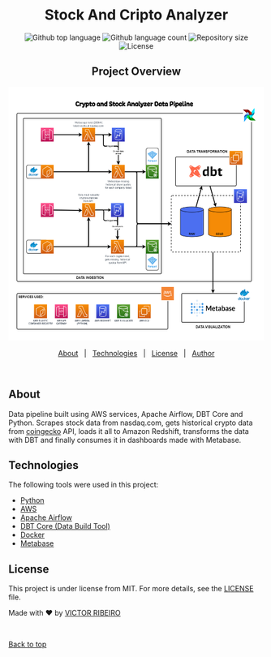 <h1 align="center">Stock And Cripto Analyzer</h1>

<p align="center">
  <img alt="Github top language" src="https://img.shields.io/github/languages/top/SnakeVictor/my-data-projects?color=56BEB8"> <img alt="Github language count" src="https://img.shields.io/github/languages/count/SnakeVictor/my-data-projects?color=56BEB8"> <img alt="Repository size" src="https://img.shields.io/github/repo-size/SnakeVictor/my-data-projects?color=56BEB8"> <img alt="License" src="https://img.shields.io/github/license/SnakeVictor/my-data-projects?color=56BEB8">
  <!-- <img alt="Github issues" src="https://img.shields.io/github/issues/SnakeVictor/stock-and-cripto-analyzer?color=56BEB8" /> -->

  <!-- <img alt="Github forks" src="https://img.shields.io/github/forks/SnakeVictor/stock-and-cripto-analyzer?color=56BEB8" /> -->

  <!-- <img alt="Github stars" src="https://img.shields.io/github/stars/SnakeVictor/stock-and-cripto-analyzer?color=56BEB8" /> -->

<h2 align="center">Project Overview</h2>
</p>
<p align="center">
  <img alt="Project Strutcture" src="https://raw.githubusercontent.com/snakevictor/my-data-projects/refs/heads/main/stock-and-cripto-analyzer/struct.png" height="500"/>
</p>


<!-- Status -->

<!-- <h4 align="center"> 
	🚧  Stock And Cripto Analyzer 🚀 Under construction...  🚧
</h4> 

<hr> -->

<p align="center">
  <a href="#about">About</a> &#xa0; | &#xa0; 
  <a href="#technologies">Technologies</a> &#xa0; | &#xa0;
  <a href="license">License</a> &#xa0; | &#xa0;
  <a href="https://github.com/SnakeVictor" target="_blank">Author</a>
</p>

<br>

## About ##

Data pipeline built using AWS services, Apache Airflow, DBT Core and Python. Scrapes stock data from nasdaq.com, gets historical crypto data from [coingecko](https://www.coingecko.com/) API, loads it all to Amazon Redshift, transforms the data with DBT and finally consumes it in dashboards made with Metabase.

## Technologies ##

The following tools were used in this project:

- [Python](hhttps://www.python.org/)
- [AWS](https://aws.amazon.com/)
- [Apache Airflow](https://airflow.apache.org/)
- [DBT Core (Data Build Tool)](https://github.com/dbt-labs/dbt-core)
- [Docker](https://www.docker.com/)
- [Metabase](https://www.metabase.com/)

## License ##

This project is under license from MIT. For more details, see the [LICENSE](LICENSE.md) file.


Made with ❤ by <a href="https://github.com/SnakeVictor" target="_blank">VICTOR RIBEIRO</a>

&#xa0;

<a href="#top">Back to top</a>
